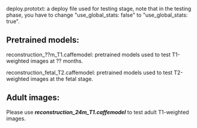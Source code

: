 deploy.prototxt: a deploy file used for testing stage, note that in the testing phase, you have to change "use_global_stats: false" to "use_global_stats: true". 

## Pretrained models:

reconstruction_??m_T1.caffemodel: pretrained models used to test T1-weighted images at ?? months. 

reconstruction_fetal_T2.caffemodel: pretrained models used to test T2-weighted images at the fetal stage. 

## Adult images: 

Please use ***reconstruction_24m_T1.caffemodel*** to test adult T1-weighted images. 
